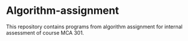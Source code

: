 # Algorithm-assignment
This repository contains programs from algorithm assignment for internal assessment of course MCA 301. 
